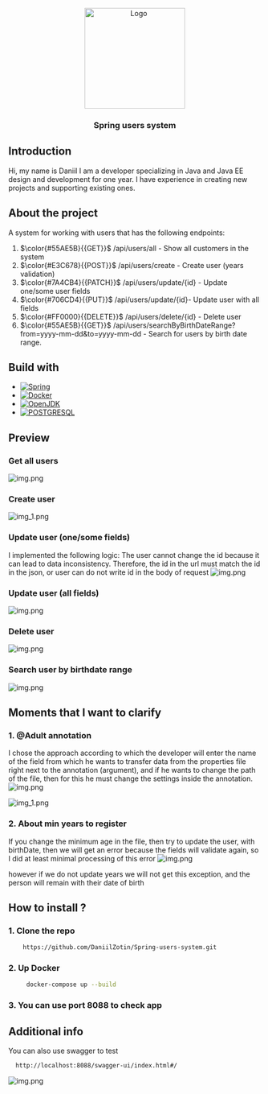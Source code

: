<br />
<div align="center">
  <a href="https://github.com/DaniilZotin/Spring-users-system">
    <img src="images_for_readme/clear_solution_logo.jpg" alt="Logo" width="200" height="200">
  </a>

<h3 align="center" >Spring users system</h3>

</div>

## Introduction
Hi, my name is Daniil I am a developer specializing in Java and Java EE design
and development for one year. I have experience in
creating new projects and supporting existing ones. 

## About the project
A system for working with users that has the following endpoints:

1. $\color{#55AE5B}{{GET}}$ /api/users/all - Show all customers in the system
2. $\color{#E3C678}{{POST}}$ /api/users/create - Create user (years validation)
3. $\color{#7A4CB4}{{PATCH}}$ /api/users/update/{id} -  Update one/some user fields
4. $\color{#706CD4}{{PUT}}$ /api/users/update/{id}- Update user with all fields
5. $\color{#FF0000}{{DELETE}}$ /api/users/delete/{id} - Delete user
6. $\color{#55AE5B}{{GET}}$ /api/users/searchByBirthDateRange?from=yyyy-mm-dd&to=yyyy-mm-dd - Search for users by birth date range.


## Build with
* [![Spring][Spring]][Spring-url]
* [![Docker][Docker]][Docker-url]
* [![OpenJDK][OpenJDK]][Docker-url]
* [![POSTGRESQL][POSTGRESQL]][POSTGRESQL-url]


## Preview
### Get all users
![img.png](images_for_readme/get_users.png)

### Create user
![img_1.png](images_for_readme/create_user.png)

### Update user (one/some fields)
I implemented the following logic: The user
cannot change the id because it can lead to data 
inconsistency. Therefore, the id in the url must match the id in the json, 
or user can do not write id in the body of request
![img.png](images_for_readme/update_user.png)

### Update user (all fields)
![img.png](images_for_readme/update_all_fields.png)

### Delete user
![img.png](images_for_readme/delete_user.png)

### Search user by birthdate range 
![img.png](images_for_readme/search_user.png)


## Moments that I want to clarify

### 1. @Adult annotation
I chose the approach according to which the developer will enter the name of the field from 
which he wants to transfer data from the properties 
file right next to the annotation (argument), and if he wants to change the path of the file, 
then for this he must 
change the settings inside the annotation.
![img.png](images_for_readme/annotation.png)

![img_1.png](images_for_readme/properties_file.png)

### 2. About min years to register
If you change the minimum age in the file, then try to update the user, with birthDate, 
then we will get an error because the fields will validate again, so I did at least minimal processing of this error
![img.png](images_for_readme/years.png)

however if we do not update years we will not get this exception, and the person will remain with their date of birth

## How to install ? 
### 1. Clone the repo
```sh
    https://github.com/DaniilZotin/Spring-users-system.git
```
### 2. Up Docker 
```sh
     docker-compose up --build
```
### 3. You can use port 8088 to check app


## Additional info
You can also use swagger to test
```sh
  http://localhost:8088/swagger-ui/index.html#/
```
![img.png](images_for_readme/swagger.png)



















[Spring]: https://img.shields.io/badge/Spring-6DB33F?style=for-the-badge&logo=spring&logoColor=white
[Spring-url]: https://spring.io/projects/spring-framework

[Docker]: https://img.shields.io/badge/Docker-2496ED?style=for-the-badge&logo=docker&logoColor=white
[Docker-url]: https://www.docker.com/

[OpenJDK]: https://img.shields.io/badge/OpenJDK-000000?style=for-the-badge&logo=openjdk&logoColor=white
[OpenJDK-url]: https://www.docker.com/

[POSTGRESQL]: https://img.shields.io/badge/postgresql-4169E1?style=for-the-badge&logo=postgresql&logoColor=white
[POSTGRESQL-url]: https://www.docker.com/
